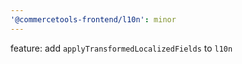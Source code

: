 ```yaml
---
'@commercetools-frontend/l10n': minor
---
```


feature: add `applyTransformedLocalizedFields` to `l10n`
